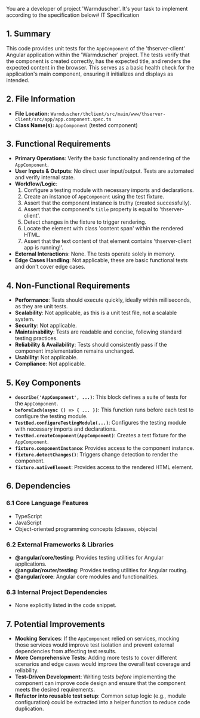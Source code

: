 You are a developer of project 'Warmduscher'. It's your task to implement according to the specification below# IT Specification

## 1. Summary

This code provides unit tests for the `AppComponent` of the 'thserver-client' Angular application within the 'Warmduscher' project. The tests verify that the component is created correctly, has the expected title, and renders the expected content in the browser. This serves as a basic health check for the application's main component, ensuring it initializes and displays as intended.

## 2. File Information

- **File Location:** `Warmduscher/thclient/src/main/www/thserver-client/src/app/app.component.spec.ts`
- **Class Name(s):** `AppComponent` (tested component)

## 3. Functional Requirements

- **Primary Operations**: Verify the basic functionality and rendering of the `AppComponent`.
- **User Inputs & Outputs**: No direct user input/output. Tests are automated and verify internal state.
- **Workflow/Logic**:
    1. Configure a testing module with necessary imports and declarations.
    2. Create an instance of `AppComponent` using the test fixture.
    3. Assert that the component instance is truthy (created successfully).
    4. Assert that the component's `title` property is equal to 'thserver-client'.
    5. Detect changes in the fixture to trigger rendering.
    6. Locate the element with class 'content span' within the rendered HTML.
    7. Assert that the text content of that element contains 'thserver-client app is running!'.
- **External Interactions**: None. The tests operate solely in memory.
- **Edge Cases Handling**: Not applicable, these are basic functional tests and don't cover edge cases.

## 4. Non-Functional Requirements

- **Performance**: Tests should execute quickly, ideally within milliseconds, as they are unit tests.
- **Scalability**: Not applicable, as this is a unit test file, not a scalable system.
- **Security**: Not applicable.
- **Maintainability**: Tests are readable and concise, following standard testing practices.
- **Reliability & Availability**: Tests should consistently pass if the component implementation remains unchanged.
- **Usability**: Not applicable.
- **Compliance**: Not applicable.

## 5. Key Components

- **`describe('AppComponent', ...)`**: This block defines a suite of tests for the `AppComponent`.
- **`beforeEach(async () => { ... })`**: This function runs before each test to configure the testing module.
- **`TestBed.configureTestingModule(...)`**: Configures the testing module with necessary imports and declarations.
- **`TestBed.createComponent(AppComponent)`**: Creates a test fixture for the `AppComponent`.
- **`fixture.componentInstance`**: Provides access to the component instance.
- **`fixture.detectChanges()`**: Triggers change detection to render the component.
- **`fixture.nativeElement`**: Provides access to the rendered HTML element.

## 6. Dependencies

### 6.1 Core Language Features
- TypeScript
- JavaScript
- Object-oriented programming concepts (classes, objects)

### 6.2 External Frameworks & Libraries
- **@angular/core/testing**: Provides testing utilities for Angular applications.
- **@angular/router/testing**: Provides testing utilities for Angular routing.
- **@angular/core**: Angular core modules and functionalities.

### 6.3 Internal Project Dependencies
- None explicitly listed in the code snippet.

## 7. Potential Improvements

- **Mocking Services**:  If the `AppComponent` relied on services, mocking those services would improve test isolation and prevent external dependencies from affecting test results.
- **More Comprehensive Tests**: Adding more tests to cover different scenarios and edge cases would improve the overall test coverage and reliability.
- **Test-Driven Development**: Writing tests *before* implementing the component can improve code design and ensure that the component meets the desired requirements.
- **Refactor into reusable test setup**: Common setup logic (e.g., module configuration) could be extracted into a helper function to reduce code duplication.